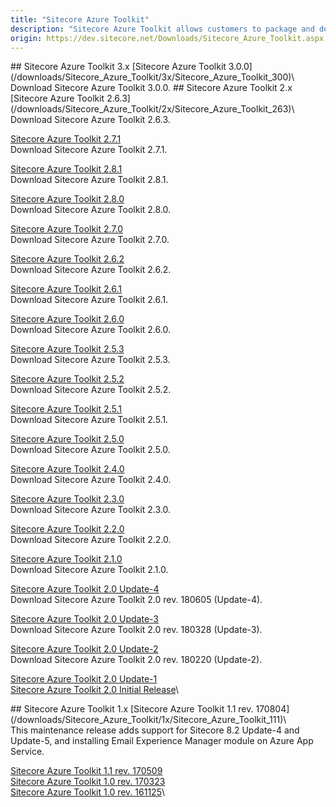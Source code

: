 ```yaml
---
title: "Sitecore Azure Toolkit"
description: "Sitecore Azure Toolkit allows customers to package and deploy Sitecore solutions to Microsoft Azure and provides out of the box integration with Azure services such as Application Insights, Redis Cache Service and Azure Search.We recommend that you download the latest Sitecore Azure Toolkit toolset: version 3.0.0.It's also possible to use Sitecore Azure Toolkit 3.0.0. with earlier versions of XP."
origin: https://dev.sitecore.net/Downloads/Sitecore_Azure_Toolkit.aspx
---
```


<Card variant='outlineRaised' px={0} mb={8}>
<CardHeader>
## Sitecore Azure Toolkit 3.x
</CardHeader>
<CardBody>
[Sitecore Azure Toolkit 3.0.0](/downloads/Sitecore_Azure_Toolkit/3x/Sitecore_Azure_Toolkit_300)\
Download Sitecore Azure Toolkit 3.0.0.


</CardBody>          
</Card>
<Card variant='outlineRaised' px={0} mb={8}>
<CardHeader>
## Sitecore Azure Toolkit 2.x
</CardHeader>
<CardBody>
[Sitecore Azure Toolkit 2.6.3](/downloads/Sitecore_Azure_Toolkit/2x/Sitecore_Azure_Toolkit_263)\
Download Sitecore Azure Toolkit 2.6.3.

[Sitecore Azure Toolkit 2.7.1](/downloads/Sitecore_Azure_Toolkit/2x/Sitecore_Azure_Toolkit_271)\
Download Sitecore Azure Toolkit 2.7.1.

[Sitecore Azure Toolkit 2.8.1](/downloads/Sitecore_Azure_Toolkit/2x/Sitecore_Azure_Toolkit_281)\
Download Sitecore Azure Toolkit 2.8.1.

[Sitecore Azure Toolkit 2.8.0](/downloads/Sitecore_Azure_Toolkit/2x/Sitecore_Azure_Toolkit_280)\
Download Sitecore Azure Toolkit 2.8.0.

[Sitecore Azure Toolkit 2.7.0](/downloads/Sitecore_Azure_Toolkit/2x/Sitecore_Azure_Toolkit_270)\
Download Sitecore Azure Toolkit 2.7.0.

[Sitecore Azure Toolkit 2.6.2](/downloads/Sitecore_Azure_Toolkit/2x/Sitecore_Azure_Toolkit_262)\
Download Sitecore Azure Toolkit 2.6.2.

[Sitecore Azure Toolkit 2.6.1](/downloads/Sitecore_Azure_Toolkit/2x/Sitecore_Azure_Toolkit_261)\
Download Sitecore Azure Toolkit 2.6.1.

[Sitecore Azure Toolkit 2.6.0](/downloads/Sitecore_Azure_Toolkit/2x/Sitecore_Azure_Toolkit_260)\
Download Sitecore Azure Toolkit 2.6.0.

[Sitecore Azure Toolkit 2.5.3](/downloads/Sitecore_Azure_Toolkit/2x/Sitecore_Azure_Toolkit_253)\
Download Sitecore Azure Toolkit 2.5.3.

[Sitecore Azure Toolkit 2.5.2](/downloads/Sitecore_Azure_Toolkit/2x/Sitecore_Azure_Toolkit_252)\
Download Sitecore Azure Toolkit 2.5.2.

[Sitecore Azure Toolkit 2.5.1](/downloads/Sitecore_Azure_Toolkit/2x/Sitecore_Azure_Toolkit_251)\
Download Sitecore Azure Toolkit 2.5.1.

[Sitecore Azure Toolkit 2.5.0](/downloads/Sitecore_Azure_Toolkit/2x/Sitecore_Azure_Toolkit_250)\
Download Sitecore Azure Toolkit 2.5.0.

[Sitecore Azure Toolkit 2.4.0](/downloads/Sitecore_Azure_Toolkit/2x/Sitecore_Azure_Toolkit_240)\
Download Sitecore Azure Toolkit 2.4.0.

[Sitecore Azure Toolkit 2.3.0](/downloads/Sitecore_Azure_Toolkit/2x/Sitecore_Azure_Toolkit_230)\
Download Sitecore Azure Toolkit 2.3.0.

[Sitecore Azure Toolkit 2.2.0](/downloads/Sitecore_Azure_Toolkit/2x/Sitecore_Azure_Toolkit_220)\
Download Sitecore Azure Toolkit 2.2.0.

[Sitecore Azure Toolkit 2.1.0](/downloads/Sitecore_Azure_Toolkit/2x/Sitecore_Azure_Toolkit_210)\
Download Sitecore Azure Toolkit 2.1.0.

[Sitecore Azure Toolkit 2.0 Update-4](/downloads/Sitecore_Azure_Toolkit/2x/Sitecore_Azure_Toolkit_204)\
Download Sitecore Azure Toolkit 2.0 rev. 180605 (Update-4).

[Sitecore Azure Toolkit 2.0 Update-3](/downloads/Sitecore_Azure_Toolkit/2x/Sitecore_Azure_Toolkit_203)\
Download Sitecore Azure Toolkit 2.0 rev. 180328 (Update-3).

[Sitecore Azure Toolkit 2.0 Update-2](/downloads/Sitecore_Azure_Toolkit/2x/Sitecore_Azure_Toolkit_202)\
Download Sitecore Azure Toolkit 2.0 rev. 180220 (Update-2).

[Sitecore Azure Toolkit 2.0 Update-1](/downloads/Sitecore_Azure_Toolkit/2x/Sitecore_Azure_Toolkit_201)\
[Sitecore Azure Toolkit 2.0 Initial Release](/downloads/Sitecore_Azure_Toolkit/2x/Sitecore_Azure_Toolkit_200)\

</CardBody>          
</Card>
<Card variant='outlineRaised' px={0} mb={8}>
<CardHeader>
## Sitecore Azure Toolkit 1.x
</CardHeader>
<CardBody>
[Sitecore Azure Toolkit 1.1 rev. 170804](/downloads/Sitecore_Azure_Toolkit/1x/Sitecore_Azure_Toolkit_111)\
This maintenance release adds support for Sitecore 8.2 Update-4 and Update-5, and installing Email Experience Manager module on Azure App Service.

[Sitecore Azure Toolkit 1.1 rev. 170509](/downloads/Sitecore_Azure_Toolkit/1x/Sitecore_Azure_Toolkit_110)\
[Sitecore Azure Toolkit 1.0 rev. 170323](/downloads/Sitecore_Azure_Toolkit/1x/Sitecore_Azure_Toolkit_103)\
[Sitecore Azure Toolkit 1.0 rev. 161125](/downloads/Sitecore_Azure_Toolkit/1x/Sitecore_Azure_Toolkit_100)\

</CardBody>          
</Card>